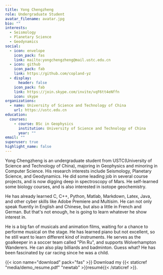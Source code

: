 ```yaml
---
title: Yong Chengzheng
role: Undergraduate Student
avatar_filename: avatar.jpg
bio: ""
interests:
  - Seismology
  - Planetary Science
  - Geodynamics
social:
  - icon: envelope
    icon_pack: fas
    link: mailto:yongchengzheng@mail.ustc.edu.cn
  - icon: github
    icon_pack: fab
    link: https://github.com/copland-yz
  - display:
      header: false
    icon_pack: fab
    link: https://join.skype.com/invite/vqF6tt4eNffn
    icon: skype
organizations:
  - name: University of Science and Technology of China
    url: https://ustc.edu.cn
education:
  courses:
    - course: BSc in Geophysics
      institution: University of Science and Technology of China
      year: ""
email: ""
superuser: true
highlight_name: false
---
```


Yong Chengzheng is an undergraduate student from USTC(University of Science and Technology of China), majoring in Geophysics and minoring in Computer Science. His research interests include Seismology, Planetary Science, and Geodynamics. He did some leading job in several course projects, and is now digging deep in spectroscopy of Mars. He self-learned some biology courses, and is also interested in isotope geochemistry.

He has already learned C, C++, Python, Matlab, Markdown, Latex, Java, and other cyber skills like Adobe Premiere and Multisim. He can not only speak fluently in English and Chinese, but also a little in French and German. But that's not enough, he is going to learn whatever he show interest in.

He is a big fan of musicals and animation films, waiting for a chance to performe musical on the stage. He has learned piano but not excellent, so he still want to learn different kind of instruments. He serves as the goalkeeper in a soccer team called "Pin Ru", and supports Wolverhampton Wanderers. He can also play billiards and badminton. Guess what? He has been fascinated by car racing since he was a child.

{{< icon name="download" pack="fas" >}} Download my {{< staticref "media/demo_resume.pdf" "newtab" >}}resumé{{< /staticref >}}.
